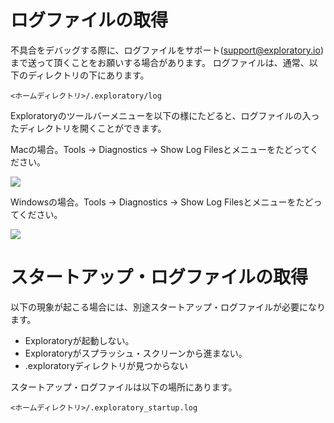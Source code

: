 # ログファイルの取得

不具合をデバッグする際に、ログファイルをサポート(support@exploratory.io)まで送って頂くことをお願いする場合があります。
ログファイルは、通常、以下のディレクトリの下にあります。

`<ホームディレクトリ>/.exploratory/log`

Exploratoryのツールバーメニューを以下の様にたどると、ログファイルの入ったディレクトリを開くことができます。

Macの場合。Tools -> Diagnostics -> Show Log Filesとメニューをたどってください。

![](images/logfile_menu.png)

Windowsの場合。Tools -> Diagnostics -> Show Log Filesとメニューをたどってください。

![](images/logfile_menu_win.png)

# スタートアップ・ログファイルの取得


以下の現象が起こる場合には、別途スタートアップ・ログファイルが必要になります。

* Exploratoryが起動しない。
* Exploratoryがスプラッシュ・スクリーンから進まない。
* .exploratoryディレクトリが見つからない

スタートアップ・ログファイルは以下の場所にあります。

`<ホームディレクトリ>/.exploratory_startup.log`
